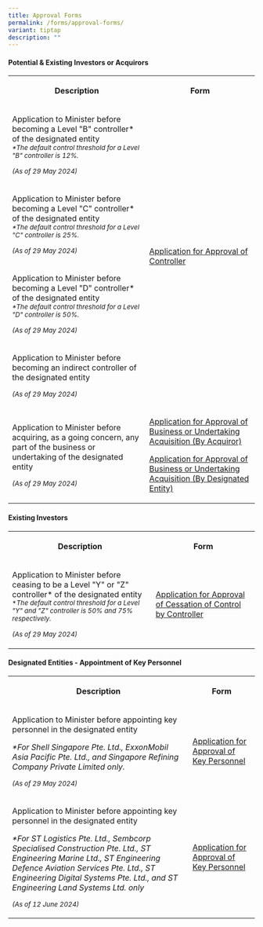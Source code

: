 ```yaml
---
title: Approval Forms
permalink: /forms/approval-forms/
variant: tiptap
description: ""
---
```

<h4><strong>Potential &amp; Existing Investors or Acquirors</strong></h4>
<table style="minWidth: 50px">
<colgroup>
<col>
<col>
</colgroup>
<tbody>
<tr>
<th rowspan="1" colspan="1">
<p>Description</p>
</th>
<th rowspan="1" colspan="1">
<p>Form</p>
</th>
</tr>
<tr>
<td rowspan="1" colspan="1">
<p>Application to Minister before becoming a Level "B" controller* of the
designated entity
<br><em><sub>*The default control threshold for a Level "B" controller is 12%.</sub></em>
</p>
<p></p>
<p><em><sub>(As of 29 May 2024)</sub></em>
</p>
</td>
<td rowspan="4" colspan="1">
<p><a href="/files/Application_for_Approval_of_Controller_29_May_2024.pdf" rel="noopener noreferrer nofollow" target="_blank">Application for Approval of Controller</a>
</p>
</td>
</tr>
<tr>
<td rowspan="1" colspan="1">
<p>Application to Minister before becoming a Level "C" controller* of the
designated entity
<br><em><sub>*The default control threshold for a Level "C" controller is 25%.</sub></em>
</p>
<p></p>
<p><em><sub>(As of 29 May 2024)</sub></em>
</p>
</td>
</tr>
<tr>
<td rowspan="1" colspan="1">
<p>Application to Minister before becoming a Level "D" controller* of the
designated entity
<br><em><sub>*The default control threshold for a Level "D" controller is 50%.</sub></em>
</p>
<p></p>
<p><em><sub>(As of 29 May 2024)</sub></em>
</p>
</td>
</tr>
<tr>
<td rowspan="1" colspan="1">
<p>Application to Minister before becoming an indirect controller of the
designated entity</p>
<p></p>
<p><em><sub>(As of 29 May 2024)</sub></em>
</p>
</td>
</tr>
<tr>
<td rowspan="1" colspan="1">
<p>Application to Minister before acquiring, as a going concern, any part
of the business or undertaking of the designated entity</p>
<p></p>
<p><em><sub>(As of 29 May 2024)</sub></em>
</p>
</td>
<td rowspan="1" colspan="1">
<p><a href="/files/Application_for_Approval_of_Business_Acquisition_by_Acquiror_29_May_2024.pdf" rel="noopener noreferrer nofollow" target="_blank">Application for Approval of Business or Undertaking Acquisition (By Acquiror)</a>
</p>
<p></p>
<p><a href="/files/Application_for_Approval_of_Business_Sale_by_Designated_Entity_29_May_2024.pdf" rel="noopener noreferrer nofollow" target="_blank">Application for Approval of Business or Undertaking Acquisition (By Designated Entity)</a>
</p>
</td>
</tr>
</tbody>
</table>
<h4><strong>Existing Investors</strong></h4>
<table style="minWidth: 50px">
<colgroup>
<col>
<col>
</colgroup>
<tbody>
<tr>
<th rowspan="1" colspan="1">
<p>Description</p>
</th>
<th rowspan="1" colspan="1">
<p>Form</p>
</th>
</tr>
<tr>
<td rowspan="1" colspan="1">
<p>Application to Minister before ceasing to be a Level "Y" or "Z" controller*
of the designated entity
<br><sub>*</sub><em><sub>The default control threshold for a Level "Y" and "Z" controller is 50% and 75% respectively.</sub></em>
</p>
<p></p>
<p><em><sub>(As of 29 May 2024)</sub></em>
</p>
</td>
<td rowspan="1" colspan="1">
<p><a href="/files/Application_for_Approval_of_Cessation_of_Control_by_Controller_29_May_2024.pdf" rel="noopener noreferrer nofollow" target="_blank">Application for Approval of Cessation of Control by Controller</a>
</p>
</td>
</tr>
</tbody>
</table>
<h4><strong>Designated Entities - Appointment of Key Personnel</strong></h4>
<table style="minWidth: 50px">
<colgroup>
<col>
<col>
</colgroup>
<tbody>
<tr>
<th rowspan="1" colspan="1">
<p>Description</p>
</th>
<th rowspan="1" colspan="1">
<p>Form</p>
</th>
</tr>
<tr>
<td rowspan="1" colspan="1">
<p>Application to Minister before appointing key personnel in the designated
entity</p>
<p></p>
<p><em>*For Shell Singapore Pte. Ltd., ExxonMobil Asia Pacific Pte. Ltd., and Singapore Refining Company Private Limited only.</em>
</p>
<p></p>
<p><em><sub>(As of 29 May 2024)</sub></em>
</p>
</td>
<td rowspan="1" colspan="1">
<p><a href="/files/Application_for_Approval_of_Key_Personnel_29_May_2024.pdf" rel="noopener noreferrer nofollow" target="_blank">Application for Approval of Key Personnel</a>
</p>
</td>
</tr>
<tr>
<td rowspan="1" colspan="1">
<p>Application to Minister before appointing key personnel in the designated
entity</p>
<p></p>
<p><em>*For ST Logistics Pte. Ltd., Sembcorp Specialised Construction Pte. Ltd., ST Engineering Marine Ltd., ST Engineering Defence Aviation Services Pte. Ltd., ST Engineering Digital Systems Pte. Ltd., and ST Engineering Land Systems Ltd. only</em>
</p>
<p></p>
<p><em><sub>(As of 12 June 2024)</sub></em>
</p>
</td>
<td rowspan="1" colspan="1">
<p><a href="/files/G50_Form.pdf" rel="noopener noreferrer nofollow" target="_blank">Application for Approval of Key Personnel</a>
</p>
</td>
</tr>
</tbody>
</table>
<p></p>
